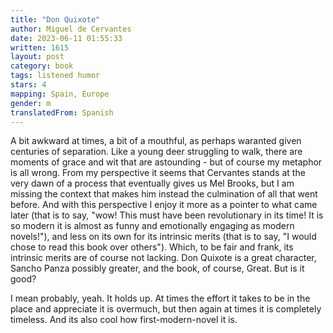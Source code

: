 ```yaml
---
title: "Don Quixote"
author: Miguel de Cervantes
date: 2023-06-11 01:55:33
written: 1615
layout: post
category: book
tags: listened humor
stars: 4
mapping: Spain, Europe
gender: m
translatedFrom: Spanish
---
```


A bit awkward at times, a bit of a mouthful, as perhaps waranted given centuries of separation. Like a young deer struggling to walk, there are moments of grace and wit that are astounding - but of course my metaphor is all wrong. From my perspective it seems that Cervantes stands at the very dawn of a process that eventually gives us Mel Brooks, but I am missing the context that makes him instead the culmination of all that went before. And with this perspective I enjoy it more as a pointer to what came later (that is to say, "wow! This must have been revolutionary in its time! It is so modern it is almost as funny and emotionally engaging as modern novels!"), and less on its own for its intrinsic merits (that is to say, "I would chose to read this book over others"). Which, to be fair and frank, its intrinsic merits are of course not lacking. Don Quixote is a great character, Sancho Panza possibly greater, and the book, of course, Great. But is it good?

I mean probably, yeah. It holds up. At times the effort it takes to be in the place and appreciate it is overmuch, but then again at times it is completely timeless. And its also cool how first-modern-novel it is.
